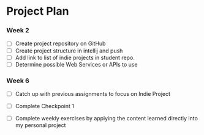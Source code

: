 # Project Plan

### Week 2
- [ ] Create project repository on GitHub
- [ ] Create project structure in intellij and push
- [ ] Add link to list of indie projects in student repo.
- [ ] Determine possible Web Services or APIs to use

### Week 6 
- [ ] Catch up with previous assignments to focus on Indie Project
- [ ] Complete Checkpoint 1
- [ ] Complete weekly exercises by applying the content learned directly into my personal project









